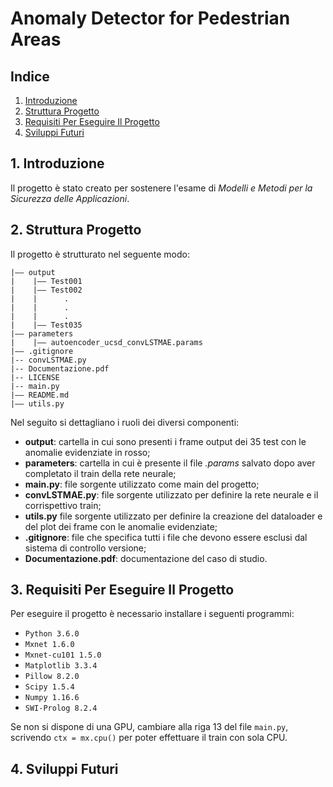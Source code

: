 # Anomaly Detector for Pedestrian Areas

## Indice

1. [Introduzione](#1-introduzione)
2. [Struttura Progetto](#2-struttura-progetto)
3. [Requisiti Per Eseguire Il Progetto](#3-requisiti-per-eseguire-il-progetto)
4. [Sviluppi Futuri](#4-sviluppi-futuri)

## 1. Introduzione

Il progetto è stato creato per sostenere l'esame di *Modelli e Metodi per la Sicurezza delle Applicazioni*.

## 2. Struttura Progetto

Il progetto è strutturato nel seguente modo:

```
|–– output
|    |–– Test001
|    |–– Test002
|    |      .
|    |      .
|    |      .
|    |–– Test035
|–– parameters
|    |–– autoencoder_ucsd_convLSTMAE.params
|–– .gitignore
|-- convLSTMAE.py
|-- Documentazione.pdf
|-- LICENSE
|-- main.py
|–– README.md
|–– utils.py
```

Nel seguito si dettagliano i ruoli dei diversi componenti:

- **output**: cartella in cui sono presenti i frame output dei 35 test con le anomalie evidenziate in rosso;
- **parameters**: cartella in cui è presente il file *.params* salvato dopo aver completato il train della rete neurale;
- **main.py**: file sorgente utilizzato come main del progetto;
- **convLSTMAE.py**: file sorgente utilizzato per definire la rete neurale e il corrispettivo train;
- **utils.py** file sorgente utilizzato per definire la creazione del dataloader e del plot dei frame con le anomalie
  evidenziate;
- **.gitignore**: file che specifica tutti i file che devono essere esclusi dal sistema di controllo versione;
- **Documentazione.pdf**: documentazione del caso di studio.

## 3. Requisiti Per Eseguire Il Progetto

Per eseguire il progetto è necessario installare i seguenti programmi:

- `Python 3.6.0`
- `Mxnet 1.6.0`
- `Mxnet-cu101 1.5.0`
- `Matplotlib 3.3.4`
- `Pillow 8.2.0`
- `Scipy 1.5.4`
- `Numpy 1.16.6`
- `SWI-Prolog 8.2.4`

Se non si dispone di una GPU, cambiare alla riga 13 del file `main.py`, scrivendo `ctx = mx.cpu()` per poter effettuare
il train con sola CPU.

## 4. Sviluppi Futuri


